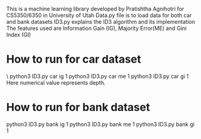 This is a machine learning library developed by Pratishtha Agnihotri for
CS5350/6350 in University of Utah
Data.py file is to load data for both car and bank datasets
ID3.py explains the ID3 algorithm and its implementation
The features used are Information Gain (IG), Majority Error(ME) and Gini Index (GI)
# How to run for car dataset 
\\
python3 ID3.py car ig 1
python3 ID3.py car me 1
python3 ID3.py car gi 1
Here numerical value represents depth.

# How to run for bank dataset 
python3 ID3.py bank ig 1
python3 ID3.py bank me 1
python3 ID3.py bank gi 1

